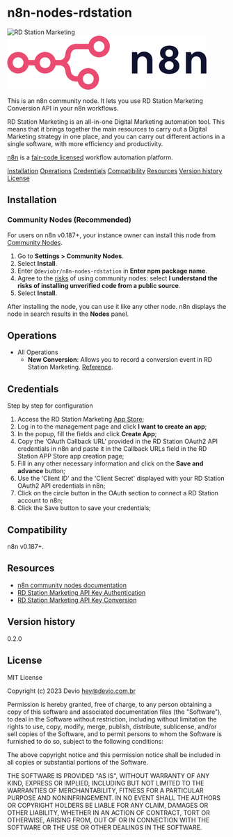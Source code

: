 # n8n-nodes-rdstation

![RD Station Marketing](https://avatars.githubusercontent.com/u/817058?s=200&v=4)
![n8n.io - Workflow Automation](https://raw.githubusercontent.com/n8n-io/n8n/master/assets/n8n-logo.png)

This is an n8n community node. It lets you use RD Station Marketing Conversion API in your n8n workflows.

RD Station Marketing is an all-in-one Digital Marketing automation tool. This means that it brings together the main resources to carry out a Digital Marketing strategy in one place, and you can carry out different actions in a single software, with more efficiency and productivity.

[n8n](https://n8n.io/) is a [fair-code licensed](https://docs.n8n.io/reference/license/) workflow automation platform.

[Installation](#installation)
[Operations](#operations)
[Credentials](#credentials)
[Compatibility](#compatibility)
[Resources](#resources)
[Version history](#version-history)
[License](#license)

## Installation

### Community Nodes (Recommended)

For users on n8n v0.187+, your instance owner can install this node from [Community Nodes](https://docs.n8n.io/integrations/community-nodes/installation/).

1. Go to **Settings > Community Nodes**.
2. Select **Install**.
3. Enter `@deviobr/n8n-nodes-rdstation` in **Enter npm package name**.
4. Agree to the [risks](https://docs.n8n.io/integrations/community-nodes/risks/) of using community nodes: select **I understand the risks of installing unverified code from a public source**.
5. Select **Install**.

After installing the node, you can use it like any other node. n8n displays the node in search results in the **Nodes** panel.

## Operations

- All Operations
  - **New Conversion**: Allows you to record a conversion event in RD Station Marketing. [Reference](https://developers.rdstation.com/reference/eventos-padr%C3%A3o).

## Credentials

Step by step for configuration

1. Access the RD Station Marketing [App Store](https://appstore.rdstation.com/en/publisher);
2. Log in to the management page and click **I want to create an app**;
3. In the popup, fill the fields and click **Create App**;
4. Copy the 'OAuth Callback URL' provided in the RD Station OAuth2 API credentials in n8n and paste it in the Callback URLs field in the RD Station APP Store app creation page;
5. Fill in any other necessary information and click on the **Save and advance** button;
6. Use the 'Client ID' and the 'Client Secret' displayed with your RD Station OAuth2 API credentials in n8n;
7. Click on the circle button in the OAuth section to connect a RD Station account to n8n;
8. Click the Save button to save your credentials;

## Compatibility

n8n v0.187+.

## Resources

- [n8n community nodes documentation](https://docs.n8n.io/integrations/community-nodes/)
- [RD Station Marketing API Key Authentication](https://developers.rdstation.com/reference/autenticacao-api-key)
- [RD Station Marketing API Key Conversion](https://developers.rdstation.com/reference/conversao)

## Version history

0.2.0

## License

MIT License

Copyright (c) 2023 Devio <hey@devio.com.br>

Permission is hereby granted, free of charge, to any person obtaining a copy
of this software and associated documentation files (the "Software"), to deal
in the Software without restriction, including without limitation the rights
to use, copy, modify, merge, publish, distribute, sublicense, and/or sell
copies of the Software, and to permit persons to whom the Software is
furnished to do so, subject to the following conditions:

The above copyright notice and this permission notice shall be included in all
copies or substantial portions of the Software.

THE SOFTWARE IS PROVIDED "AS IS", WITHOUT WARRANTY OF ANY KIND, EXPRESS OR
IMPLIED, INCLUDING BUT NOT LIMITED TO THE WARRANTIES OF MERCHANTABILITY,
FITNESS FOR A PARTICULAR PURPOSE AND NONINFRINGEMENT. IN NO EVENT SHALL THE
AUTHORS OR COPYRIGHT HOLDERS BE LIABLE FOR ANY CLAIM, DAMAGES OR OTHER
LIABILITY, WHETHER IN AN ACTION OF CONTRACT, TORT OR OTHERWISE, ARISING FROM,
OUT OF OR IN CONNECTION WITH THE SOFTWARE OR THE USE OR OTHER DEALINGS IN THE
SOFTWARE.
